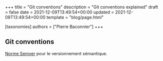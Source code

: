 +++
title = "Git conventions"
description = "Git conventions explained"
draft = false
date = 2021-12-09T13:49:54+00:00
updated = 2021-12-09T13:49:54+00:00
template = "blog/page.html"

[taxonomies]
authors = ["Pierre Baconnier"]
+++

## Git conventions

[Norme Semver](https://semver.org/) pour le versionnement sémantique.



